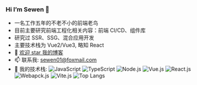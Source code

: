 ### Hi I’m  Sewen 👋
- 一名工作五年的不老不小的前端老鸟
- 目前主要研究前端工程化相关内容：前端 CI/CD、组件库
- 研究过 SSR、SSG、混合应用开发
- 主要技术栈为 Vue2/Vue3, 略知 React 
- 📝 [欢迎 star 我的博客](https://sewar-x.github.io/myblog/)
- 📫 联系我: sewen01@foxmail.com
- 🔧 我的技术栈:
![JavaScript](https://img.shields.io/badge/-JavaScript-oringe?style=flat-square&logo=javascript)
![TypeScript](https://img.shields.io/badge/-TypesScript-oringe?style=square&logo=typescript&color=rgb(68%2C%20147%2C%20248)&labelColor=white)
![Node.js](https://img.shields.io/badge/-Node-oringe?style=square&logo=node.js&color=rgb(65,%20126,%2056)&labelColor=white)
![Vue.js](https://img.shields.io/badge/-Vue-oringe?style=square&logo=vue.js&color=rgb(66,%20184,%20131)&labelColor=white)
![React.js](https://img.shields.io/badge/-React-oringe?style=square&logo=react&color=rgb(20,%20158,%20202)&labelColor=white)
![Webapck.js](https://img.shields.io/badge/-Webpack-oringe?style=square&logo=webpack&color=rgb(141,%20214,%20249)&labelColor=white)
![Vite.js](https://img.shields.io/badge/-Vite-oringe?style=square&logo=vite&color=rgb(148,%20153,%20255)&labelColor=white)
![Top Langs](https://github-readme-stats.vercel.app/api/top-langs/?username=Sewar-x&layout=compact&theme=tokyonight)

